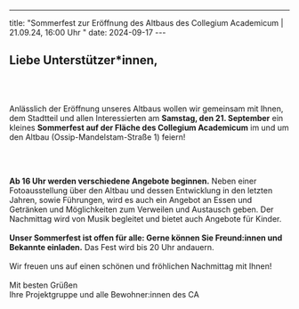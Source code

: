---
title: "Sommerfest zur Eröffnung des Altbaus des Collegium Academicum | 21.09.24, 16:00 Uhr "
date: 2024-09-17
---﻿

## Liebe Unterstützer*innen,
<br>
<br>

Anlässlich der Eröffnung unseres Altbaus wollen wir gemeinsam mit Ihnen, dem Stadtteil und allen Interessierten am 
**Samstag, den 21. September** ein kleines **Sommerfest auf der Fläche des Collegium Academicum** im und um den Altbau
(Ossip-Mandelstam-Straße 1) feiern!

<br>
<br>

**Ab 16 Uhr werden verschiedene Angebote beginnen.** Neben einer Fotoausstellung über den Altbau und dessen Entwicklung 
in den letzten Jahren, sowie Führungen, wird es auch ein Angebot an Essen und Getränken und Möglichkeiten zum Verweilen 
und Austausch geben. Der Nachmittag wird von Musik begleitet und bietet auch Angebote für Kinder. 
<br>
<br>
**Unser Sommerfest ist offen für alle: Gerne können Sie Freund:innen und Bekannte einladen.** Das Fest wird bis 20 Uhr andauern.
<br>
<br>
Wir freuen uns auf einen schönen und fröhlichen Nachmittag mit Ihnen!
<br>
<br>
Mit besten Grüßen <br>
Ihre Projektgruppe und alle Bewohner:innen des CA
